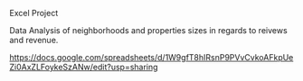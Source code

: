 
Excel Project

Data Analysis of neighborhoods and properties sizes in regards to reivews and revenue. 

https://docs.google.com/spreadsheets/d/1W9gfT8hIRsnP9PVvCvkoAFkpUeZi0AxZLFoykeSzANw/edit?usp=sharing